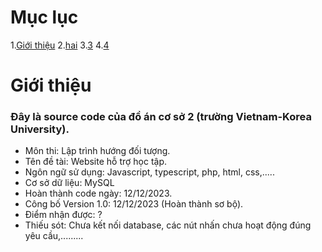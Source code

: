 # Mục lục
  1.[Giới thiệu]()
  2.[hai]()
  3.[3]()
  4.[4]()

# Giới thiệu
### Đây là source code của đồ án cơ sở 2  (trường Vietnam-Korea University).

* Môn thi: Lập trình hướng đối tượng.
* Tên đề tài: Website hỗ trợ học tập.
* Ngôn ngữ sử dụng: Javascript, typescript, php, html, css,.....
* Cơ sở dữ liệu: MySQL
* Hoàn thành code ngày: 12/12/2023.
* Công bố Version 1.0: 12/12/2023 (Hoàn thành sơ bộ).
* Điểm nhận được: ?
* Thiếu sót: Chưa kết nối database, các nút nhấn chưa hoạt động đúng yêu cầu,.........
